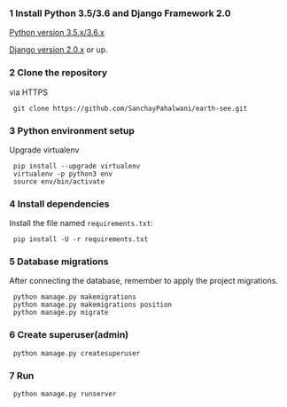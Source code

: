 ### 1 Install Python 3.5/3.6 and Django Framework 2.0
 
 [Python version 3.5.x/3.6.x](https://www.python.org/downloads/)
 
 [Django version 2.0.x](https://docs.djangoproject.com/en/2.0/intro/install/) or up.
 

### 2 Clone the repository
 
 via HTTPS
 
     git clone https://github.com/SanchayPahalwani/earth-see.git

 
### 3 Python environment setup
 Upgrade virtualenv

     pip install --upgrade virtualenv 
     virtualenv -p python3 env 
     source env/bin/activate
 

### 4 Install dependencies
 Install the file named `requirements.txt`:
 
     pip install -U -r requirements.txt
 
 
### 5 Database migrations
 After connecting the database, remember to apply the project migrations.
 
     python manage.py makemigrations 
     python manage.py makemigrations position 
     python manage.py migrate

### 6 Create superuser(admin)

     python manage.py createsuperuser

 
### 7 Run

     python manage.py runserver

